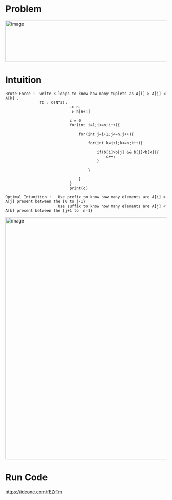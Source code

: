 # Problem 
<img width="648" height="129" alt="image" src="https://github.com/user-attachments/assets/ba9f54b4-eff8-45d5-8c5c-f3eebbec6b45" />

# Intuition
```
Brute Force :  write 3 loops to know how many tuplets as A[i] > A[j] < A[k] ,
               TC : O(N^3):
                            -> n.
                            -> b[n+1]
                            
                            c = 0 
                            for(int i=1;i<=n;i++){
                                
                                for(int j=i+1;j<=n;j++){
                                    
                                    for(int k=j+1;k<=n;k++){
                                        
                                        if(b[i]>b[j] && b[j]<b[k]){
                                            c++;
                                        }
                                        
                                    }
                                    
                                }
                            }
                            print(c)

Optimal Intuoition :   Use prefix to know how many elements are A[i] > A[j] present between the {0 to j-1}
                       Use suffix to know how many elements are A[j] < A[k] present between the {j+1 to  n-1}
```

<img width="1600" height="754" alt="image" src="https://github.com/user-attachments/assets/f47d537f-4878-40fa-84dc-3ed7c1aa2997" />


# Run Code
https://ideone.com/fEZrTm
